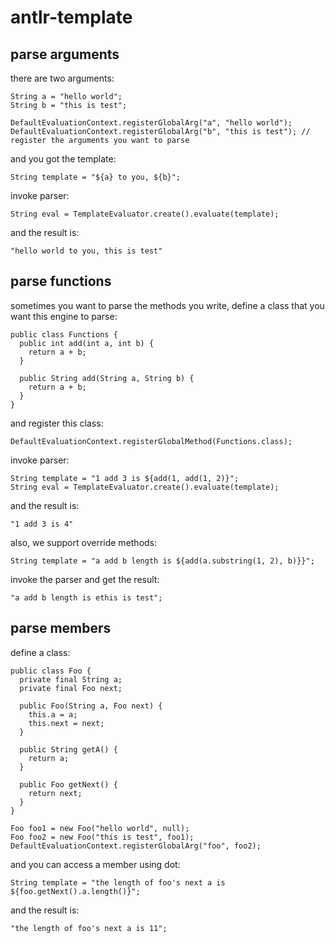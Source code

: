# antlr-template

## parse arguments

there are two arguments:
```
String a = "hello world";
String b = "this is test";

DefaultEvaluationContext.registerGlobalArg("a", "hello world");
DefaultEvaluationContext.registerGlobalArg("b", "this is test"); // register the arguments you want to parse
```
and you got the template:
```
String template = "${a} to you, ${b}";
```
invoke parser:
```
String eval = TemplateEvaluator.create().evaluate(template);
```
and the result is:
```
"hello world to you, this is test"
```

## parse functions

sometimes you want to parse the methods you write, define a class that you want this engine to parse:
```
public class Functions {
  public int add(int a, int b) {
    return a + b;
  }
  
  public String add(String a, String b) {
    return a + b;
  }
}
```
and register this class:
```
DefaultEvaluationContext.registerGlobalMethod(Functions.class);
```
invoke parser:
```
String template = "1 add 3 is ${add(1, add(1, 2)}";
String eval = TemplateEvaluator.create().evaluate(template);
```
and the result is:
```
"1 add 3 is 4"
```
also, we support override methods:
```
String template = "a add b length is ${add(a.substring(1, 2), b)}}";
```
invoke the parser and get the result:
```
"a add b length is ethis is test";
```

## parse members

define a class:
```
public class Foo {
  private final String a;
  private final Foo next;

  public Foo(String a, Foo next) {
    this.a = a;
    this.next = next;
  }

  public String getA() {
    return a;
  }

  public Foo getNext() {
    return next;
  }
}

Foo foo1 = new Foo("hello world", null);
Foo foo2 = new Foo("this is test", foo1);
DefaultEvaluationContext.registerGlobalArg("foo", foo2);
```
and you can access a member using dot:
```
String template = "the length of foo's next a is ${foo.getNext().a.length()}";
```
and the result is:
```
"the length of foo's next a is 11";
```

